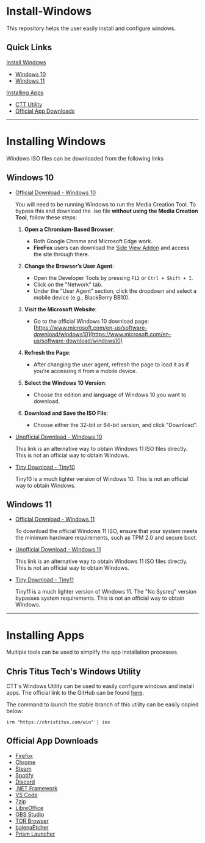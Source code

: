 # Install-Windows
This repository helps the user easily install and configure windows.

## Quick Links

[Install Windows](https://github.com/AnOrdinaryJerry/Install-Windows/tree/main?tab=readme-ov-file#installing-windows)
- [Windows 10](https://github.com/AnOrdinaryJerry/Install-Windows/tree/main?tab=readme-ov-file#windows-10)
- [Windows 11](https://github.com/AnOrdinaryJerry/Install-Windows/tree/main?tab=readme-ov-file#windows-11)

[Installing Apps](https://github.com/AnOrdinaryJerry/Install-Windows/tree/main?tab=readme-ov-file#installing-apps)
- [CTT Utility](https://github.com/AnOrdinaryJerry/Install-Windows/tree/main?tab=readme-ov-file#chris-titus-techs-windows-utility)
- [Official App Downloads](https://github.com/AnOrdinaryJerry/Install-Windows/tree/main?tab=readme-ov-file#official-app-downloads)

---

# Installing Windows
Windows ISO files can be downloaded from the following links

## Windows 10
- [Official Download - Windows 10](https://www.microsoft.com/en-us/software-download/windows10)

  You will need to be running Windows to run the Media Creation Tool.
  To bypass this and download the .iso file **without using the Media Creation Tool**, follow these steps:
  1. **Open a Chromium-Based Browser**:
      - Both Google Chrome and Microsoft Edge work.
      - **FireFox** users can download the [Side View Addon](https://addons.mozilla.org/en-US/firefox/addon/side-view/) and access the site through there.
  
  2. **Change the Browser’s User Agent**:
      - Open the Developer Tools by pressing `F12` or `Ctrl + Shift + I`.
      - Click on the "Network" tab.
      - Under the “User Agent” section, click the dropdown and select a mobile device (e.g., BlackBerry BB10).
  
  3. **Visit the Microsoft Website**:
     - Go to the official Windows 10 download page:  
       [https://www.microsoft.com/en-us/software-download/windows10](https://www.microsoft.com/en-us/software-download/windows10)
  
  4. **Refresh the Page**:
     - After changing the user agent, refresh the page to load it as if you're accessing it from a mobile device.
  
  5. **Select the Windows 10 Version**:
     - Choose the edition and language of Windows 10 you want to download.
  
  6. **Download and Save the ISO File**:
     - Choose either the 32-bit or 64-bit version, and click "Download".
  
- [Unofficial Download - Windows 10](https://os.click/en/Windows:Windows_10)

  This link is an alternative way to obtain Windows 11 ISO files directly. This is not an official way to obtain Windows.
- [Tiny Download - Tiny10](https://archive.org/details/tiny-10-23-h2)

  Tiny10 is a much lighter version of Windows 10. This is not an official way to obtain Windows.

## Windows 11
- [Official Download - Windows 11](https://www.microsoft.com/en-gb/software-download/windows11)

  To download the official Windows 11 ISO, ensure that your system meets the minimum hardware requirements, such as TPM 2.0 and secure boot.
- [Unofficial Download - Windows 11](https://os.click/en/Windows:Windows_11)

  This link is an alternative way to obtain Windows 11 ISO files directly. This is not an official way to obtain Windows.
- [Tiny Download - Tiny11](https://archive.org/details/tiny-11-NTDEV)

  Tiny11 is a much lighter version of Windows 11. The "No Sysreq" version bypasses system requirements. This is not an official way to obtain Windows.

---

# Installing Apps
Multiple tools can be used to simplify the app installation processes.

## Chris Titus Tech's Windows Utility
CTT's Windows Utility can be used to easily configure windows and install apps.
The official link to the GitHub can be found [here]([https://github.com/ChrisTitusTech/winutil](https://github.com/ChrisTitusTech/winutil)).

The command to launch the stable branch of this utility can be easily copied below:

    irm "https://christitus.com/win" | iex

## Official App Downloads

* [Firefox](https://www.mozilla.org/en-US/firefox/new/)
* [Chrome](https://www.google.com/chrome/index.html)
* [Steam](https://store.steampowered.com/about/)
* [Spotify](https://www.spotify.com/us/download/)
* [Discord](https://discord.com/download)
* [.NET Framework](https://dotnet.microsoft.com/en-us/download)
* [VS Code](https://code.visualstudio.com/Download)
* [7zip](https://www.7-zip.org/download.html)
* [LibreOffice](https://www.libreoffice.org/download/download-libreoffice/)
* [OBS Studio](https://obsproject.com/download)
* [TOR Browser](https://www.torproject.org/download/)
* [balenaEtcher](https://etcher.balena.io/)
* [Prism Launcher](https://prismlauncher.org/download/)
